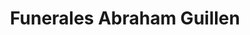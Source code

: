 ---
title: "Funerales Abraham Guillen"
url: /san-miguel-petapa/funerales-abraham-guillen/
shop: directores de funerarias
---